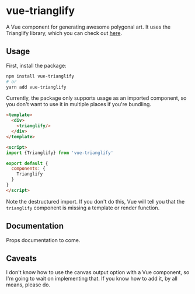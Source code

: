 # vue-trianglify
A Vue component for generating awesome polygonal art. It uses the Trianglify library, which you can check out [here](https://github.com/qrohlf/trianglify).

## Usage

First, install the package:

```sh
npm install vue-trianglify
# or
yarn add vue-trianglify
```

Currently, the package only supports usage as an imported component, so you don't want to use it in multiple places if you're bundling.

```html
<template>
  <div>
    <trianglify/>
  </div>
</template>

<script>
import {Trianglify} from 'vue-trianglify'

export default {
  components: {
    Trianglify
  }
}
</script>
```

Note the destructured import. If you don't do this, Vue will tell you that the `trianglify` component is missing a template or render function.

## Documentation
Props documentation to come.

## Caveats
I don't know how to use the canvas output option with a Vue component, so I'm going to wait on implementing that. If you know how to add it, by all means, please do.
